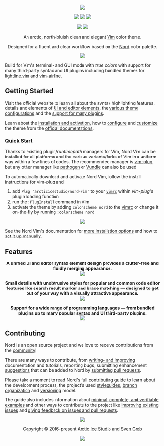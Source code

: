 <p align="center"><a href="https://www.nordtheme.com/ports/vim" target="_blank"><img src="https://raw.githubusercontent.com/arcticicestudio/nord-docs/develop/assets/images/ports/vim/repository-hero.svg?sanitize=true"/></a></p>

<p align="center"><a href="https://github.com/arcticicestudio/nord-vim/releases/latest"><img src="https://img.shields.io/github/release/arcticicestudio/nord-vim.svg?style=flat-square&label=Release&logo=github&logoColor=eceff4&colorA=4c566a&colorB=88c0d0"/></a> <a href="https://www.nordtheme.com/docs/ports/vim"><img src="https://img.shields.io/github/release/arcticicestudio/nord-vim.svg?style=flat-square&label=Docs&colorA=4c566a&colorB=88c0d0&logo=data%3Aimage%2Fsvg%2Bxml%3Bbase64%2CPHN2ZyB4bWxucz0iaHR0cDovL3d3dy53My5vcmcvMjAwMC9zdmciIHdpZHRoPSIxNiIgaGVpZ2h0PSIxNiI%2BCiAgICA8cGF0aCBmaWxsPSIjZDhkZWU5IiBkPSJNMTMuNzQ2IDIuODEzYS42Ny42NyAwIDAgMC0uNTU5LS4xMzNMOCAzLjg0OGwtNS4xODgtMS4xOGEuNjY5LjY2OSAwIDAgMC0uNTcuMTMzLjY3Ny42NzcgMCAwIDAtLjI0Mi41MzF2OC4xMzNjLS4wMDguMzIuMjEuNTk4LjUyLjY2OGw1LjMzMiAxLjE5OWguMjk2bDUuMzMyLTEuMmEuNjY4LjY2OCAwIDAgMCAuNTItLjY2N1YzLjMzMmEuNjU5LjY1OSAwIDAgMC0uMjU0LS41MnpNMy4zMzIgNC4xNjhsNCAuODk4djYuNzY2bC00LS44OTh6bTkuMzM2IDYuNzY2bC00IC44OThWNS4wNjZsNC0uODk4em0wIDAiLz4KPC9zdmc%2BCg%3D%3D"/></a> <a href="https://github.com/arcticicestudio/nord-vim/blob/develop/CHANGELOG.md#050"><img src="https://img.shields.io/github/release/arcticicestudio/nord-vim.svg?style=flat-square&label=Changelog&logo=github&logoColor=eceff4&colorA=4c566a&colorB=88c0d0"/></a></p>

<p align="center"><a href="https://github.com/arcticicestudio/styleguide-markdown/releases/latest" target="_blank"><img src="https://img.shields.io/github/release/arcticicestudio/styleguide-markdown.svg?style=flat-square&label=Markdown%20Style%20Guide&colorA=4c566a&colorB=88c0d0&logo=data%3Aimage%2Fsvg%2Bxml%3Bbase64%2CPHN2ZyB4bWxucz0iaHR0cDovL3d3dy53My5vcmcvMjAwMC9zdmciIHdpZHRoPSIzOSIgaGVpZ2h0PSIzOSIgdmlld0JveD0iMCAwIDM5IDM5Ij48cGF0aCBmaWxsPSJub25lIiBzdHJva2U9IiNEOERFRTkiIHN0cm9rZS13aWR0aD0iMyIgc3Ryb2tlLW1pdGVybGltaXQ9IjEwIiBkPSJNMS41IDEuNWgzNnYzNmgtMzZ6Ii8%2BPHBhdGggZmlsbD0iI0Q4REVFOSIgZD0iTTIwLjY4MyAyNS42NTVsNS44NzItMTMuNDhoLjU2Nmw1Ljg3MyAxMy40OGgtMS45OTZsLTQuMTU5LTEwLjA1Ni00LjE2MSAxMC4wNTZoLTEuOTk1em0tMi42OTYgMGwtMTMuNDgtNS44NzJ2LS41NjZsMTMuNDgtNS44NzJ2MS45OTVMNy45MzEgMTkuNWwxMC4wNTYgNC4xNnoiLz48L3N2Zz4%3D"/></a> <a href="https://github.com/arcticicestudio/styleguide-git/releases/latest" target="_blank"><img src="https://img.shields.io/github/release/arcticicestudio/styleguide-git.svg?style=flat-square&label=Git%20Style%20Guide&logoColor=eceff4&colorA=4c566a&colorB=88c0d0&logo=git"/></a></p>

<p align="center">An arctic, north-bluish clean and elegant <a href="https://www.vim.org">Vim</a> color theme.</p>

<p align="center">Designed for a fluent and clear workflow based on the <a href="https://www.nordtheme.com">Nord</a> color palette.</p>

<p align="center"><a href="https://www.nordtheme.com/ports/vim" target="_blank"><img src="https://raw.githubusercontent.com/arcticicestudio/nord-docs/develop/assets/images/ports/vim/overview-go.png"/></a></p>

Build for Vim's terminal- and GUI mode with _true colors_ with support for many third-party syntax and UI plugins including bundled themes for [lightline.vim][1] and [vim-airline][4].

## Getting Started

Visit the [official website][23] to learn all about the [syntax highlighting][27] features, details and elements of [UI and editor elements][25], the [various theme configurations][24] and the [support for many plugins][26].

Learn about the [installation and activation][20], how to [configure][18] and [customize][19] the theme from the [official documentations][22].

### Quick Start

Thanks to existing plugin/_runtimepath_ managers for Vim, Nord Vim can be installed for all platforms and the various variants/forks of Vim in a uniform way within a few lines of codes. The recommended manager is [vim-plug][2], but any other manager like [pathogen][3] or [Vundle][5] can also be used.

To automatically download and activate Nord Vim, follow the install instructions for [vim-plug][2] and

1. add `Plug 'arcticicestudio/nord-vim'` to your [`vimrc`][28] within _vim-plug_'s plugin loading function
2. run the `:PlugInstall` command in Vim
3. activate the theme by adding `colorscheme nord` to the [vimrc][28] or change it on-the-fly by running `:colorscheme nord`

<p align="center"><img src="https://raw.githubusercontent.com/arcticicestudio/nord-docs/develop/assets/images/ports/vim/installation-vim-plug.png"/></p>

See the Nord Vim's documentation for [more installation options][20] and how to [set it up manually][21].

## Features

<p align="center"><strong>A unified UI and editor syntax element design provides a clutter-free and fluidly merging appearance.</strong><br /><img src="https://raw.githubusercontent.com/arcticicestudio/nord-docs/develop/assets/images/ports/vim/overview-go-nerdtree.png"/></p>

<p align="center"><strong>Small details with unobtrusive styles for popular and common code editor features like search result marker and brace matching — designed to get out of your way with a visually attractive appearance.</strong><br /><img src="https://raw.githubusercontent.com/arcticicestudio/nord-docs/develop/assets/images/ports/vim/editor-search-highlighting.png"/></p>

<p align="center"><strong>Support for a wide range of programming languages — from bundled plugins up to many popular syntax and UI third-party plugins.</strong><br /><img src="https://raw.githubusercontent.com/arcticicestudio/nord-docs/develop/assets/images/ports/vim/syntax-javascript-react-hook.png"/></p>

## Contributing

Nord is an open source project and we love to receive contributions from the [community][6]!

There are many ways to contribute, from [writing- and improving documentation and tutorials][9], [reporting bugs][8], [submitting enhancement suggestions][10] that can be added to Nord by [submitting pull requests][14].

Please take a moment to read Nord's full [contributing guide][17] to learn about the development process, the project's used [styleguides][15], [branch organization][7] and [versioning][16] model.

The guide also includes information about [minimal, complete, and verifiable examples][13] and other ways to contribute to the project like [improving existing issues][12] and [giving feedback on issues and pull requests][11].

<p align="center"><img src="https://raw.githubusercontent.com/arcticicestudio/nord-docs/develop/assets/images/nord/repository-footer-separator.svg?sanitize=true" /></p>

<p align="center">Copyright &copy; 2016-present <a href="https://www.arcticicestudio.com" target="_blank">Arctic Ice Studio</a> and <a href="https://www.svengreb.de" target="_blank">Sven Greb</a></p>

<p align="center"><a href="https://github.com/arcticicestudio/nord-vim/blob/develop/LICENSE.md"><img src="https://img.shields.io/static/v1.svg?style=flat-square&label=License&message=MIT&logoColor=eceff4&logo=github&colorA=4c566a&colorB=88c0d0"/></a></p>

[1]: https://github.com/itchyny/lightline.vim
[2]: https://github.com/junegunn/vim-plug
[3]: https://github.com/tpope/vim-pathogen
[4]: https://github.com/vim-airline/vim-airline
[5]: https://github.com/tpope/vim-pathogen
[6]: https://www.nordtheme.com/community
[7]: https://github.com/arcticicestudio/nord/blob/develop/CONTRIBUTING.md#branch-organization
[8]: https://github.com/arcticicestudio/nord/blob/develop/CONTRIBUTING.md#bug-reports
[9]: https://github.com/arcticicestudio/nord/blob/develop/CONTRIBUTING.md#documentations
[10]: https://github.com/arcticicestudio/nord/blob/develop/CONTRIBUTING.md#enhancement-suggestions
[11]: https://github.com/arcticicestudio/nord/blob/develop/CONTRIBUTING.md#give-feedback-on-issues-and-pull-requests
[12]: https://github.com/arcticicestudio/nord/blob/develop/CONTRIBUTING.md#improve-issues
[13]: https://github.com/arcticicestudio/nord/blob/develop/CONTRIBUTING.md#mcve
[14]: https://github.com/arcticicestudio/nord/blob/develop/CONTRIBUTING.md#pull-requests
[15]: https://github.com/arcticicestudio/nord/blob/develop/CONTRIBUTING.md#styleguides
[16]: https://github.com/arcticicestudio/nord/blob/develop/CONTRIBUTING.md#versioning
[17]: https://github.com/arcticicestudio/nord/blob/develop/CONTRIBUTING.md
[18]: https://www.nordtheme.com/docs/ports/vim/configuration
[19]: https://www.nordtheme.com/docs/ports/vim/customization
[20]: https://www.nordtheme.com/docs/ports/vim/installation
[21]: https://www.nordtheme.com/docs/ports/vim/installation#manual
[22]: https://www.nordtheme.com/docs/ports/vim
[23]: https://www.nordtheme.com/ports/vim
[24]: https://www.nordtheme.com/ports/vim#configurations
[25]: https://www.nordtheme.com/ports/vim#editor-details
[26]: https://www.nordtheme.com/ports/vim#plugin-support
[27]: https://www.nordtheme.com/ports/vim#syntax
[28]: https://vimhelp.org/starting.txt.html#vimrc
